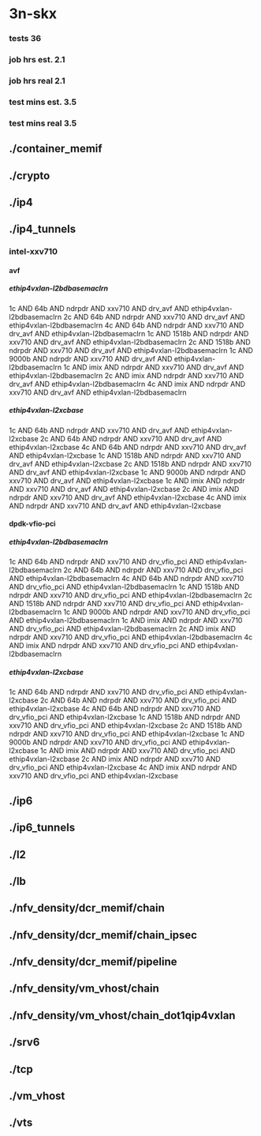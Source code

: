 # 3n-skx
### tests 36
### job hrs est. 2.1
### job hrs real 2.1
### test mins est. 3.5
### test mins real 3.5
## ./container_memif
## ./crypto
## ./ip4
## ./ip4_tunnels
### intel-xxv710
#### avf
##### ethip4vxlan-l2bdbasemaclrn
1c AND 64b AND ndrpdr AND xxv710 AND drv_avf AND ethip4vxlan-l2bdbasemaclrn
2c AND 64b AND ndrpdr AND xxv710 AND drv_avf AND ethip4vxlan-l2bdbasemaclrn
4c AND 64b AND ndrpdr AND xxv710 AND drv_avf AND ethip4vxlan-l2bdbasemaclrn
1c AND 1518b AND ndrpdr AND xxv710 AND drv_avf AND ethip4vxlan-l2bdbasemaclrn
2c AND 1518b AND ndrpdr AND xxv710 AND drv_avf AND ethip4vxlan-l2bdbasemaclrn
1c AND 9000b AND ndrpdr AND xxv710 AND drv_avf AND ethip4vxlan-l2bdbasemaclrn
1c AND imix AND ndrpdr AND xxv710 AND drv_avf AND ethip4vxlan-l2bdbasemaclrn
2c AND imix AND ndrpdr AND xxv710 AND drv_avf AND ethip4vxlan-l2bdbasemaclrn
4c AND imix AND ndrpdr AND xxv710 AND drv_avf AND ethip4vxlan-l2bdbasemaclrn
##### ethip4vxlan-l2xcbase
1c AND 64b AND ndrpdr AND xxv710 AND drv_avf AND ethip4vxlan-l2xcbase
2c AND 64b AND ndrpdr AND xxv710 AND drv_avf AND ethip4vxlan-l2xcbase
4c AND 64b AND ndrpdr AND xxv710 AND drv_avf AND ethip4vxlan-l2xcbase
1c AND 1518b AND ndrpdr AND xxv710 AND drv_avf AND ethip4vxlan-l2xcbase
2c AND 1518b AND ndrpdr AND xxv710 AND drv_avf AND ethip4vxlan-l2xcbase
1c AND 9000b AND ndrpdr AND xxv710 AND drv_avf AND ethip4vxlan-l2xcbase
1c AND imix AND ndrpdr AND xxv710 AND drv_avf AND ethip4vxlan-l2xcbase
2c AND imix AND ndrpdr AND xxv710 AND drv_avf AND ethip4vxlan-l2xcbase
4c AND imix AND ndrpdr AND xxv710 AND drv_avf AND ethip4vxlan-l2xcbase
#### dpdk-vfio-pci
##### ethip4vxlan-l2bdbasemaclrn
1c AND 64b AND ndrpdr AND xxv710 AND drv_vfio_pci AND ethip4vxlan-l2bdbasemaclrn
2c AND 64b AND ndrpdr AND xxv710 AND drv_vfio_pci AND ethip4vxlan-l2bdbasemaclrn
4c AND 64b AND ndrpdr AND xxv710 AND drv_vfio_pci AND ethip4vxlan-l2bdbasemaclrn
1c AND 1518b AND ndrpdr AND xxv710 AND drv_vfio_pci AND ethip4vxlan-l2bdbasemaclrn
2c AND 1518b AND ndrpdr AND xxv710 AND drv_vfio_pci AND ethip4vxlan-l2bdbasemaclrn
1c AND 9000b AND ndrpdr AND xxv710 AND drv_vfio_pci AND ethip4vxlan-l2bdbasemaclrn
1c AND imix AND ndrpdr AND xxv710 AND drv_vfio_pci AND ethip4vxlan-l2bdbasemaclrn
2c AND imix AND ndrpdr AND xxv710 AND drv_vfio_pci AND ethip4vxlan-l2bdbasemaclrn
4c AND imix AND ndrpdr AND xxv710 AND drv_vfio_pci AND ethip4vxlan-l2bdbasemaclrn
##### ethip4vxlan-l2xcbase
1c AND 64b AND ndrpdr AND xxv710 AND drv_vfio_pci AND ethip4vxlan-l2xcbase
2c AND 64b AND ndrpdr AND xxv710 AND drv_vfio_pci AND ethip4vxlan-l2xcbase
4c AND 64b AND ndrpdr AND xxv710 AND drv_vfio_pci AND ethip4vxlan-l2xcbase
1c AND 1518b AND ndrpdr AND xxv710 AND drv_vfio_pci AND ethip4vxlan-l2xcbase
2c AND 1518b AND ndrpdr AND xxv710 AND drv_vfio_pci AND ethip4vxlan-l2xcbase
1c AND 9000b AND ndrpdr AND xxv710 AND drv_vfio_pci AND ethip4vxlan-l2xcbase
1c AND imix AND ndrpdr AND xxv710 AND drv_vfio_pci AND ethip4vxlan-l2xcbase
2c AND imix AND ndrpdr AND xxv710 AND drv_vfio_pci AND ethip4vxlan-l2xcbase
4c AND imix AND ndrpdr AND xxv710 AND drv_vfio_pci AND ethip4vxlan-l2xcbase
## ./ip6
## ./ip6_tunnels
## ./l2
## ./lb
## ./nfv_density/dcr_memif/chain
## ./nfv_density/dcr_memif/chain_ipsec
## ./nfv_density/dcr_memif/pipeline
## ./nfv_density/vm_vhost/chain
## ./nfv_density/vm_vhost/chain_dot1qip4vxlan
## ./srv6
## ./tcp
## ./vm_vhost
## ./vts
